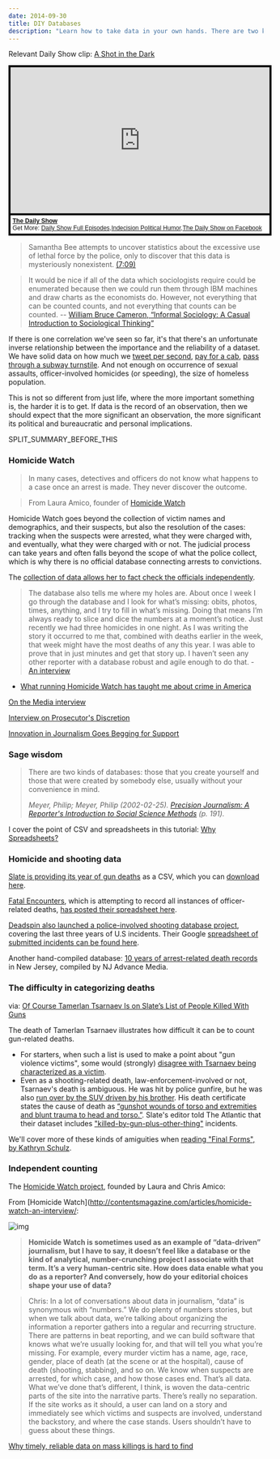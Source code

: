 ```yaml
---
date: 2014-09-30
title: DIY Databases
description: "Learn how to take data in your own hands. There are two kinds of databases: the kind someone else has made, and the kind you have to make yourself."
---
```


Relevant Daily Show clip: [A Shot in the Dark](http://thedailyshow.cc.com/videos/v4l2pe/a-shot-in-the-dark)

<div style="background-color:#000000;width:520px;"><div style="padding:4px;"><iframe src="http://media.mtvnservices.com/embed/mgid:arc:video:thedailyshow.com:85b3e9e7-f811-43d8-8352-cddcd9b2509f" width="512" height="288" frameborder="0"></iframe><p style="text-align:left;background-color:#FFFFFF;padding:4px;margin-top:4px;margin-bottom:0px;font-family:Arial, Helvetica, sans-serif;font-size:12px;"><b><a href="http://thedailyshow.cc.com/">The Daily Show</a></b><br />Get More: <a href="http://thedailyshow.cc.com/full-episodes/">Daily Show Full Episodes</a>,<a href="http://www.comedycentral.com/indecision">Indecision Political Humor</a>,<a href="http://www.facebook.com/thedailyshow">The Daily Show on Facebook</a></p></div></div>


> Samantha Bee attempts to uncover statistics about the excessive use of lethal force by the police, only to discover that this data is mysteriously nonexistent. [(7:09)](http://thedailyshow.cc.com/videos/v4l2pe/a-shot-in-the-dark)





> It would be nice if all of the data which sociologists require could be enumerated because then we could run them through IBM machines and draw charts as the economists do. However, not everything that can be counted counts, and not everything that counts can be counted. -- [William Bruce Cameron, “Informal Sociology: A Casual Introduction to Sociological Thinking”](http://quoteinvestigator.com/2010/05/26/everything-counts-einstein/)


If there is one correlation we've seen so far, it's that there's an unfortunate inverse relationship between the importance and the reliability of a dataset. We have solid data on how much we [tweet per second](https://blog.twitter.com/2013/new-tweets-per-second-record-and-how), [pay for a cab](http://chriswhong.com/open-data/foil_nyc_taxi/), [pass through a subway turnstile](http://chriswhong.com/open-data/visualizing-the-mtas-turnstile-data/). And not enough on occurrence of sexual assaults, officer-involved homicides (or speeding), the size of homeless population. 

This is not so different from just life, where the more important something is, the harder it is to get. If data is the record of an observation, then we should expect that the more significant an observation, the more significant its political and bureaucratic and personal implications. 



SPLIT_SUMMARY_BEFORE_THIS

### Homicide Watch


>In many cases, detectives and officers do not know what happens to a case once an arrest is made.  They never discover the outcome.

> From Laura Amico, founder of [Homicide Watch](http://contentsmagazine.com/articles/homicide-watch-an-interview/)

Homicide Watch goes beyond the collection of victim names and demographics, and their suspects, but also the resolution of the cases: tracking when the suspects were arrested, what they were charged with, and eventually, what they were charged with or not. The judicial process can take years and often falls beyond the scope of what the police collect, which is why there is no official database connecting arrests to convictions.

The [collection of data allows her to fact check the officials independently](http://homicidewatch.org/2011/12/30/understanding-mpds-94-homicide-closure-rate/).

> The database also tells me where my holes are. About once I week I go through the database and I look for what’s missing: obits, photos, times, anything, and I try to fill in what’s missing. Doing that means I’m always ready to slice and dice the numbers at a moment’s notice. Just recently we had three homicides in one night. As I was writing the story it occurred to me that, combined with deaths earlier in the week, that week might have the most deaths of any this year. I was able to prove that in just minutes and get that story up. I haven’t seen any other reporter with a database robust and agile enough to do that. - [An interview](http://contentsmagazine.com/articles/homicide-watch-an-interview/)


- [What running Homicide Watch has taught me about crime in America
](http://www.theguardian.com/cities/2014/jun/26/homicide-watch-crime-america-victims-suspects-justice)

[On the Media interview](http://www.onthemedia.org/story/230998-homicide-watch/)

[Interview on Prosecutor's Discretion](http://prosecutorsdiscretion.blogspot.com/2012/01/homicide-watch-interview.html)

[Innovation in Journalism Goes Begging for Support](http://www.nytimes.com/2012/09/10/business/media/homicide-watch-web-site-venture-struggles-to-survive.html?pagewanted=all)



### Sage wisdom

> There are two kinds of databases: those that you create yourself and those that were created by somebody else, usually without your convenience in mind.
> 
> _Meyer, Philip; Meyer, Philip (2002-02-25). [Precision Journalism: A Reporter's Introduction to Social Science Methods](http://www.amazon.com/Precision-Journalism-Reporters-Introduction-Science/dp/0742510883) (p. 191)._


I cover the point of CSV and spreadsheets in this tutorial: [Why Spreadsheets?](/tutorials/spreadsheets/why-spreadsheets)



### Homicide and shooting data

[Slate is providing its year of gun deaths](http://www.slate.com/articles/news_and_politics/crime/2012/12/gun_death_tally_every_american_gun_death_since_newtown_sandy_hook_shooting.html) as a CSV, which you can [download here](http://slate-interactives-prod.elasticbeanstalk.com/gun-deaths/getCSV.php).

[Fatal Encounters](http://www.fatalencounters.org/), which is attempting to record all instances of officer-related deaths, [has posted their spreadsheet here](http://www.fatalencounters.org/spreadsheets/).

[Deadspin also launched a police-involved shooting database project](http://regressing.deadspin.com/deadspin-police-shooting-database-update-were-still-go-1627414202), covering the last three years of U.S incidents. Their Google [spreadsheet of submitted incidents can be found here](https://docs.google.com/spreadsheets/d/1cEGQ3eAFKpFBVq1k2mZIy5mBPxC6nBTJHzuSWtZQSVw/edit).

Another hand-compiled database: [10 years of arrest-related death records](http://www.nj.com/excited-delirium/data.html) in New Jersey, compiled by NJ Advance Media.


### The difficulty in categorizing deaths

via: [Of Course Tamerlan Tsarnaev Is on Slate’s List of People Killed With Guns
](http://www.slate.com/blogs/the_slatest/2013/06/19/tamerlan_tsarnaev_slate_interactive_of_course_the_boston_bombing_suspect.html)

The death of Tamerlan Tsarnaev illustrates how difficult it can be to count gun-related deaths.

- For starters, when such a list is used to make a point about "gun violence victims", some would (strongly) [disagree with Tsarnaev being characterized as a victim](http://www.thewire.com/politics/2013/06/mayors-against-illegal-guns-tamerlan-tsarnaev-slate/66413/).
- Even as a shooting-related death, law-enforcement-involved or not, Tsarnaev's death is ambiguous. He was hit by police gunfire, but he was also [run over by the SUV driven by his brother](http://en.wikipedia.org/wiki/Dzhokhar_and_Tamerlan_Tsarnaev#MIT_killing.2C_carjacking.2C_firefight.2C_and_manhunt). His death certificate states the cause of death as [“gunshot wounds of torso and extremities and blunt trauma to head and torso.”](http://boston.cbslocal.com/2013/05/10/city-releases-death-certificate-for-boston-bombing-suspect-tamerlan-tsarnaev/). Slate's editor told The Atlantic that their dataset includes ["killed-by-gun-plus-other-thing"](http://www.thewire.com/politics/2013/06/mayors-against-illegal-guns-tamerlan-tsarnaev-slate/66413/) incidents.

We'll cover more of these kinds of amiguities when [reading "Final Forms", by Kathryn Schulz](http://www.newyorker.com/magazine/2014/04/07/final-forms).



### Independent counting

The [Homicide Watch project](http://homicidewatch.org/), founded by Laura and Chris Amico:

From [Homicide Watch](http://contentsmagazine.com/articles/homicide-watch-an-interview/:


![img](/files/lectures/2014-09-30/homicide-watch.png)


> **Homicide Watch is sometimes used as an example of “data-driven” journalism, but I have to say, it doesn’t feel like a database or the kind of analytical, number-crunching project I associate with that term. It’s a very human-centric site. How does data enable what you do as a reporter? And conversely, how do your editorial choices shape your use of data?**

> Chris: In a lot of conversations about data in journalism, “data” is synonymous with “numbers.” We do plenty of numbers stories, but when we talk about data, we’re talking about organizing the information a reporter gathers into a regular and recurring structure. There are patterns in beat reporting, and we can build software that knows what we’re usually looking for, and that will tell you what you’re missing.
> For example, every murder victim has a name, age, race, gender, place of death (at the scene or at the hospital), cause of death (shooting, stabbing), and so on. We know when suspects are arrested, for which case, and how those cases end. That’s all data.
> What we’ve done that’s different, I think, is woven the data-centric parts of the site into the narrative parts. There’s really no separation. If the site works as it should, a user can land on a story and immediately see which victims and suspects are involved, understand the backstory, and where the case stands. Users shouldn’t have to guess about these things.



[Why timely, reliable data on mass killings is hard to find
](http://www.pewresearch.org/fact-tank/2014/06/17/why-timely-reliable-data-on-mass-killings-is-hard-to-find/)


